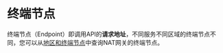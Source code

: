 # 终端节点<a name="ZH-CN_TOPIC_0201533665"></a>

终端节点（Endpoint）即调用API的**请求地址**，不同服务不同区域的终端节点不同，您可以从[地区和终端节点](https://developer.huaweicloud.com/endpoint?NAT)中查询NAT网关的终端节点。

